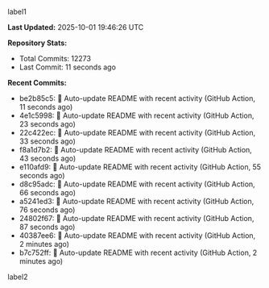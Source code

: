 
label1 
<!-- ACTIVITY_START -->
**Last Updated:** 2025-10-01 19:46:26 UTC

**Repository Stats:**
- Total Commits: 12273
- Last Commit: 11 seconds ago

**Recent Commits:**
- be2b85c5: 🤖 Auto-update README with recent activity (GitHub Action, 11 seconds ago)
- 4e1c5998: 🤖 Auto-update README with recent activity (GitHub Action, 23 seconds ago)
- 22c422ec: 🤖 Auto-update README with recent activity (GitHub Action, 33 seconds ago)
- f8a1d7b2: 🤖 Auto-update README with recent activity (GitHub Action, 43 seconds ago)
- e110afd9: 🤖 Auto-update README with recent activity (GitHub Action, 55 seconds ago)
- d8c95adc: 🤖 Auto-update README with recent activity (GitHub Action, 66 seconds ago)
- a5241ed3: 🤖 Auto-update README with recent activity (GitHub Action, 76 seconds ago)
- 24802f67: 🤖 Auto-update README with recent activity (GitHub Action, 87 seconds ago)
- 40387ee6: 🤖 Auto-update README with recent activity (GitHub Action, 2 minutes ago)
- b7c752ff: 🤖 Auto-update README with recent activity (GitHub Action, 2 minutes ago)
<!-- ACTIVITY_END -->

label2
